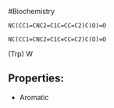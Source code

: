 #Biochemistry
```smiles
NC(CC1=CNC2=C1C=CC=C2)C(O)=O
```
```
NC(CC1=CNC2=C1C=CC=C2)C(O)=O
```
(Trp) W
## Properties:
* Aromatic
